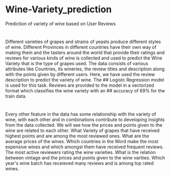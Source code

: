 # Wine-Variety_prediction
Prediction of variety of wine based on User Reviews


#
Different varieties of grapes and strains of yeasts produce different styles of wine. Different Provinces in different countries have their own way of making them and the tasters around the world that provide their ratings and reviews for various kinds of wine is collected and used to predict the Wine Variety that is the type of grapes used.
The data consists of various attributes like Countries, its wineries, the review titles and description along with the points given by different users.
Here, we have used the review description to predict the variety of wine. The ## Logistc Regression model is used for this task. Reviews are provided to the model in a vectorized format which classifies the wine variety with an ## accuracy of 69% for the train data.

#
Every other feature in the data has some relationship with the variety of wine, with each other and in combinations contribute to developing insights from the data collected.
We will see how the prices and points given to the wine are related to each other. What Variety of grapes that have received highest points and are among the most reviewed ones. What are the average prices of the wines. Which countries in the Word make the most expensive wines and which amongst them have received frequent reviews. The most active reviewers rating the wine varieties. What is the relation between vintage and the prices and points given to the wine varities. Which year's wine batch has receieved many reviews and is among top rated wines.
